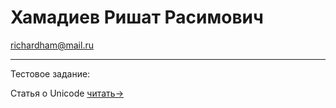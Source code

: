# Хамадиев Ришат Расимович
richardham@mail.ru
***

Тестовое задание:

Статья о Unicode [читать->](richardham13.github.io/Unicode)
